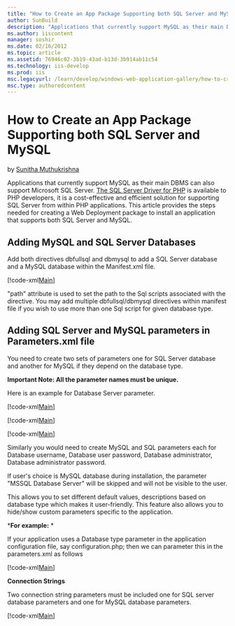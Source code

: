 ```yaml
---
title: "How to Create an App Package Supporting both SQL Server and MySQL | Microsoft Docs"
author: SunBuild
description: "Applications that currently support MySQL as their main DBMS can also support Microsoft SQL Server. The SQL Server Driver for PHP is available to PHP develop..."
ms.author: iiscontent
manager: soshir
ms.date: 02/16/2012
ms.topic: article
ms.assetid: 76946c02-3b19-43ad-b13d-3b914ab11c54
ms.technology: iis-develop
ms.prod: iis
msc.legacyurl: /learn/develop/windows-web-application-gallery/how-to-create-an-app-package-supporting-both-sql-server-and-mysql
msc.type: authoredcontent
---
```

How to Create an App Package Supporting both SQL Server and MySQL
====================
by [Sunitha Muthukrishna](https://github.com/SunBuild)

Applications that currently support MySQL as their main DBMS can also support Microsoft SQL Server. [The SQL Server Driver for PHP](https://msdn.microsoft.com/en-us/library/cc296172(SQL.90).aspx) is available to PHP developers, it is a cost-effective and efficient solution for supporting SQL Server from within PHP applications. This article provides the steps needed for creating a Web Deployment package to install an application that supports both SQL Server and MySQL.

## Adding MySQL and SQL Server Databases

Add both directives dbfullsql and dbmysql to add a SQL Server database and a MySQL database within the Manifest.xml file.

[!code-xml[Main](how-to-create-an-app-package-supporting-both-sql-server-and-mysql/samples/sample1.xml)]

"path" attribute is used to set the path to the Sql scripts associated with the directive. You may add multiple dbfullsql/dbmysql directives within manifest file if you wish to use more than one Sql script for given database type.

## Adding SQL Server and MySQL parameters in Parameters.xml file

You need to create two sets of parameters one for SQL Server database and another for MySQL if they depend on the database type.

**Important Note: All the parameter names must be unique.**

Here is an example for Database Server parameter.

[!code-xml[Main](how-to-create-an-app-package-supporting-both-sql-server-and-mysql/samples/sample2.xml)]

[!code-xml[Main](how-to-create-an-app-package-supporting-both-sql-server-and-mysql/samples/sample3.xml)]

[!code-xml[Main](how-to-create-an-app-package-supporting-both-sql-server-and-mysql/samples/sample4.xml)]

Similarly you would need to create MySQL and SQL parameters each for Database username, Database user password, Database administrator, Database administrator password.

If user's choice is MySQL database during installation, the parameter "MSSQL Database Server" will be skipped and will not be visible to the user.   
  
 This allows you to set different default values, descriptions based on database type which makes it user-friendly. This feature also allows you to hide/show custom parameters specific to the application.

***For example:** *

If your application uses a Database type parameter in the application configuration file, say configuration.php; then we can parameter this in the parameters.xml as follows

[!code-xml[Main](how-to-create-an-app-package-supporting-both-sql-server-and-mysql/samples/sample5.xml)]

**Connection Strings**

Two connection string parameters must be included one for SQL server database parameters and one for MySQL database parameters.

[!code-xml[Main](how-to-create-an-app-package-supporting-both-sql-server-and-mysql/samples/sample6.xml)]